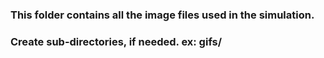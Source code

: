 ### This folder contains all the image files used in the simulation. 
### Create sub-directories, if needed. ex: gifs/

